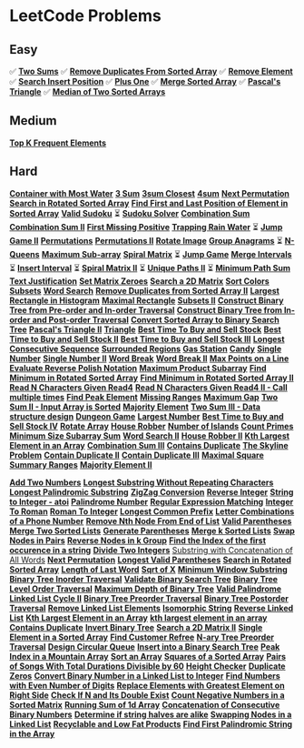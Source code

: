 # LeetCode Problems

## Easy

✅ **[Two Sums](https://github.com/Razeen-Shaikh/leetcode/tree/main/problems/0001.two-sums)**
✅ **[Remove Duplicates From Sorted Array](https://github.com/Razeen-Shaikh/leetcode/tree/main/problems/0026.remove-duplicates-from-sorted-array)**
✅ **[Remove Element](https://github.com/Razeen-Shaikh/leetcode/tree/main/problems/0027.remove-element)**
✅ **[Search Insert Position](https://github.com/Razeen-Shaikh/leetcode/tree/main/problems/0035.search-insert-position)**
✅ **[Plus One](https://github.com/Razeen-Shaikh/leetcode/tree/main/problems/0066.plus-one)**
✅ **[Merge Sorted Array](https://github.com/Razeen-Shaikh/leetcode/tree/main/problems/0088.merge-sorted-array)**
✅ **[Pascal's Triangle](https://github.com/Razeen-Shaaikh/leetcode/tree/main/problems/0118.pascal's-triangle)**
✅ **[Median of Two Sorted Arrays](https://github.com/Razeen-Shaikh/leetcode/tree/main/problems/0004.median-of-two-sorted-arrays)**

## Medium

**[Top K Frequent Elements](https://github.com/Razeen-Shaikh/leetcode/tree/main/problems/0347.top-k-frequent-elements)**

## Hard

**[Container with Most Water](https://github.com/Razeen-Shaikh/leetcode/tree/main/problems/0011.container-with-most-water)**
**[3 Sum](https://github.com/Razeen-Shaikh/leetcode/tree/main/problems/0015.3sum)**
**[3sum Closest](https://github.com/Razeen-Shaikh/leetcode/tree/main/problems/0016.3sum-closest)**
**[4sum](https://github.com/Razeen-Shaikh/leetcode/tree/main/problems/0018.4sum)**
**[Next Permutation](https://github.com/Razeen-Shaikh/leetcode/tree/main/problems/0031.next-permutation)**
**[Search in Rotated Sorted Array](https://github.com/Razeen-Shaikh/leetcode/tree/main/problems/0033.search-in-rotated-sorted-array)**
**[Find First and Last Position of Element in Sorted Array](https://github.com/Razeen-Shaikh/leetcode/tree/main/problems/0034.find-first-and-last-position-of-element)**
**[Valid Sudoku](https://github.com/Razeen-Shaikh/leetcode/tree/main/problems/0036.valid-sudoku)**
⏳ **[Sudoku Solver](https://github.com/Razeen-Shaikh/leetcode/tree/main/problems/0037.sudoku-solver)**
**[Combination Sum](https://github.com/Razeen-Shaikh/leetcode/tree/main/problems/0039.combination-sum)**
**[Combination Sum II](https://github.com/Razeen-Shaikh/leetcode/tree/main/problems/0040.combination-sum-ii)**
**[First Missing Positive](https://github.com/Razeen-Shaikh/leetcode/tree/main/problems/0041.first-missing-positive)**
**[Trapping Rain Water](https://github.com/Razeen-Shaikh/leetcode/tree/main/problems/0042.trapping-rain-water)**
⏳ **[Jump Game II](https://github.com/Razeen-Shaikh/leetcode/tree/main/problems/0045.jump-game-ii)**
**[Permutations](https://github.com/Razeen-Shaikh/leetcode/tree/main/problems/0046.permutations)**
**[Permutations II](https://github.com/Razeen-Shaikh/leetcode/tree/main/problems/0047.permutations-ii)**
**[Rotate Image](https://github.com/Razeen-Shaikh/leetcode/tree/main/problems/0048.rotate-image)**
**[Group Anagrams](https://github.com/Razeen-Shaikh/leetcode/tree/main/problems/0049.group-anagrams)**
⏳ **[N-Queens](https://github.com/Razeen-Shaikh/leetcode/tree/main/problems/0051.n-queens)**
**[Maximum Sub-array](https://github.com/Razeen-Shaikh/leetcode/tree/main/problems/0053.maximum-subarray)**
**[Spiral Matrix](https://github.com/Razeen-Shaikh/leetcode/tree/main/problems/0054.spiral-matrix)**
⏳ **[Jump Game](https://github.com/Razeen-Shaikh/leetcode/tree/main/problems/0055.jump-game)**
**[Merge Intervals](https://github.com/Razeen-Shaikh/leetcode/tree/main/problems/0056.merge-intervals)**
⏳ **[Insert Interval](https://github.com/Razeen-Shaikh/leetcode/tree/main/problems/0057.insert-interval)**
⏳ **[Spiral Matrix II](https://github.com/Razeen-Shaikh/leetcode/tree/main/problems/0059.spiral-matrix-ii)**
⏳ **[Unique Paths II](https://github.com/Razeen-Shaikh/leetcode/tree/main/problems/0063.unique-paths-ii)**
⏳ **[Minimum Path Sum](https://github.com/Razeen-Shaikh/leetcode/tree/main/problems/0064.minimum-path-sum)**
**[Text Justification](https://github.com/Razeen-Shaikh/leetcode/tree/main/problems/0067.text-justification)**
**[Set Matrix Zeroes](https://github.com/Razeen-Shaikh/leetcode/tree/main/problems/0073.set-matrix-zeroes)**
**[Search a 2D Matrix](https://github.com/Razeen-Shaikh/leetcode/tree/main/problems/0074.search-a-2d-matrix)**
**[Sort Colors](https://github.com/Razeen-Shaikh/leetcode/tree/main/problems/0075.sort-colors)**
**[Subsets](https://github.com/Razeen-Shaikh/leetcode/tree/main/problems/0078.subsets)**
**[Word Search](https://github.com/Razeen-Shaikh/leetcode/tree/main/problems/0079.word-search)**
**[Remove Duplicates from Sorted Array II](https://github.com/Razeen-Shaikh/leetcode/tree/main/problems/0080.remove-duplicates-from-sorted-array-ii)**
**[Largest Rectangle in Histogram](https://github.com/Razeen-Shaikh/leetcode/tree/main/problems/0084.largest-rectangle-in-histogram)**
**[Maximal Rectangle](https://github.com/Razeen-Shaikh/leetcode/tree/main/problems/0085.maximal-rectangle)**
**[Subsets II](https://github.com/Razeen-Shaikh/leetcode/tree/main/problems/0090.subsets-ii)**
**[Construct Binary Tree from Pre-order and In-order Traversal](https://github.com/Razeen-Shaikh/leetcode/tree/main/problems/0105.construct-binary-tree-from-preorder-and-inorder-traversal)**
**[Construct Binary Tree from In-order and Post-order Traversal](https://github.com/Razeen-Shaikh/leetcode/tree/main/problems/0106.construct-binary-tree-from-inorder-and-postorder-traversal)**
**[Convert Sorted Array to Binary Search Tree](https://github.com/Razeen-Shaikh/leetcode/tree/main/problems/0108.convert-sorted-array-to-binary-search-tree)**
**[Pascal's Triangle II](https://github.com/Razeen-Shaaikh/leetcode/tree/main/problems/0119.pascal's-triangle-ii)**
**[Triangle](https://github.com/Razeen-Shaaikh/leetcode/tree/main/problems/0120.triangle)**
**[Best Time To Buy and Sell Stock](https://github.com/Razeen-Shaaikh/leetcode/tree/main/problems/0121.best-time-to-buy-and-sell-stock)**
**[Best Time to Buy and Sell Stock II](https://github.com/Razeen-Shaikh/leetcode/tree/main/problems/0122.best-time-to-buy-and-sell-stock-ii)**
**[Best Time to Buy and Sell Stock III](https://github.com/Razeen-Shaikh/leetcode/tree/main/problems/0123.best-time-to-buy-and-sell-stock-iii)**
**[Longest Consecutive Sequence](https://github.com/Razeen-Shaikh/leetcode/tree/main/problems/0128.longest-consecutive-sequence)**
**[Surrounded Regions](https://github.com/Razeen-Shaikh/leetcode/tree/main/problems/0130.surrounded-regions)**
**[Gas Station](https://github.com/Razeen-Shaikh/leetcode/tree/main/problems/0134.gas-station)**
**[Candy](https://github.com/Razeen-Shaikh/leetcode/tree/main/problems/0135.candy)**
**[Single Number](https://github.com/Razeen-Shaikh/leetcode/tree/main/problems/0136.single-number)**
**[Single Number II](https://github.com/Razeen-Shaikh/leetcode/tree/main/problems/0137.single-number-ii)**
**[Word Break](https://github.com/Razeen-Shaikh/leetcode/tree/main/problems/0139.word-break)**
**[Word Break II](https://github.com/Razeen-Shaikh/leetcode/tree/main/problems/0140.word-break-ii)**
**[Max Points on a Line](https://github.com/Razeen-Shaikh/leetcode/tree/main/problems/0142.max-points-on-a-line)**
**[Evaluate Reverse Polish Notation](https://github.com/Razeen-Shaikh/leetcode/tree/main/problems/0144.evaluate-reverse-polish-notation)**
**[Maximum Product Subarray](https://github.com/Razeen-Shaikh/leetcode/tree/main/problems/0152.maximum-product-subarray)**
**[Find Minimum in Rotated Sorted Array](https://github.com/Razeen-Shaikh/leetcode/tree/main/problems/0153.find-minimum-in-rotated-sorted-array)**
**[Find Minimum in Rotated Sorted Array II](https://github.com/Razeen-Shaikh/leetcode/tree/main/problems/0154.find-minimum-in-rotated-sorted-array-ii)**
**[Read N Characters Given Read4](https://github.com/Razeen-Shaikh/leetcode/tree/main/problems/0157.read-n-characters-given-read4)**
**[Read N Characters Given Read4 II - Call multiple times](https://github.com/Razeen-Shaikh/leetcode/tree/main/problems/0158.read-n-characters-given-read4-ii-call-multiple-times)**
**[Find Peak Element](https://github.com/Razeen-Shaikh/leetcode/tree/main/problems/0162.find-peak-element)**
**[Missing Ranges](https://github.com/Razeen-Shaikh/leetcode/tree/main/problems/0163.missing-ranges)**
**[Maximum Gap](https://github.com/Razeen-Shaikh/leetcode/tree/main/problems/0164.maximum-gap)**
**[Two Sum II - Input Array is Sorted](https://github.com/Razeen-Shaikh/leetcode/tree/main/problems/0167.two-sum-ii-input-array-is-sorted)**
**[Majority Element](https://github.com/Razeen-Shaikh/leetcode/tree/main/problems/0169.majority-element)**
**[Two Sum III - Data structure design](https://github.com/Razeen-Shaikh/leetcode/tree/main/problems/0170.two-sum-iii-data-structure-design)**
**[Dungeon Game](https://github.com/Razeen-Shaikh/leetcode/tree/main/problems/0179.dungeon-game)**
**[Largest Number](https://github.com/Razeen-Shaikh/leetcode/tree/main/problems/0179.largest-number)**
**[Best Time to Buy and Sell Stock IV](https://github.com/Razeen-Shaikh/leetcode/tree/main/problems/0187.best-time-to-buy-and-sell-stock-iv)**
**[Rotate Array](https://github.com/Razeen-Shaikh/leetcode/tree/main/problems/0189.rotate-array)**
**[House Robber](https://github.com/Razeen-Shaikh/leetcode/tree/main/problems/0198.house-robber)**
**[Number of Islands](https://github.com/Razeen-Shaikh/leetcode/tree/main/problems/0200.number-of-islands)**
**[Count Primes](https://github.com/Razeen-Shaikh/leetcode/tree/main/problems/0202.count-primes)**
**[Minimum Size Subarray Sum](https://github.com/Razeen-Shaikh/leetcode/tree/main/problems/0203.minimum-size-subarray-sum)**
**[Word Search II](https://github.com/Razeen-Shaikh/leetcode/tree/main/problems/0212.word-search-ii)**
**[House Robber II](https://github.com/Razeen-Shaikh/leetcode/tree/main/problems/0213.house-robber-ii)**
**[Kth Largest Element in an Array](https://github.com/Razeen-Shaikh/leetcode/tree/main/problems/0215.kth-largest-element-in-an-array)**
**[Combination Sum III](https://github.com/Razeen-Shaikh/leetcode/tree/main/problems/0216.combination-sum-iii)**
**[Contains Duplicate](https://github.com/Razeen-Shaikh/leetcode/tree/main/problems/0217.contains-duplicate)**
**[The Skyline Problem](https://github.com/Razeen-Shaikh/leetcode/tree/main/problems/0218.the-skyline-problem)**
**[Contain Duplicate II](https://github.com/Razeen-Shaikh/leetcode/tree/main/problems/0219.contain-duplicate-ii)**
**[Contain Duplicate III](https://github.com/Razeen-Shaikh/leetcode/tree/main/problems/0220.contain-duplicate-iii)**
**[Maximal Square](https://github.com/Razeen-Shaikh/leetcode/tree/main/problems/0221.maximal-square)**
**[Summary Ranges](https://github.com/Razeen-Shaikh/leetcode/tree/main/problems/0228.summary-ranges)**
**[Majority Element II](https://github.com/Razeen-Shaikh/leetcode/tree/main/problems/0229.majority-element-ii)**

**[Add Two Numbers](https://github.com/Razeen-Shaikh/leetcode/tree/main/problems/0002.add-two-numbers)**
**[Longest Substring Without Repeating Characters](https://github.com/Razeen-Shaikh/leetcode/tree/main/problems/0003.longest-substring-without-repeating-characters)**
**[Longest Palindromic Substring](https://github.com/Razeen-Shaikh/leetcode/tree/main/problems/0005.longest-palindromic-substring)**
**[ZigZag Conversion](https://github.com/Razeen-Shaikh/leetcode/tree/main/problems/0006.zigzag-conversion)**
**[Reverse Integer](https://github.com/Razeen-Shaikh/leetcode/tree/main/problems/0007.reverse-integer)**
**[String to Integer - atoi](https://github.com/Razeen-Shaikh/leetcode/tree/main/problems/0008.string-to-integer)**
**[Palindrome Number](https://github.com/Razeen-Shaikh/leetcode/tree/main/problems/0009.palindrome-number)**
**[Regular Expression Matching](https://github.com/Razeen-Shaikh/leetcode/tree/main/problems/0010.regular-expression-matching)**
**[Integer To Roman](https://github.com/Razeen-Shaikh/leetcode/tree/main/problems/0012.integer-to-roman)**
**[Roman To Integer](https://github.com/Razeen-Shaikh/leetcode/tree/main/problems/0013.roman-to-integer)**
**[Longest Common Prefix](https://github.com/Razeen-Shaikh/leetcode/tree/main/problems/0014.longest-common-prefix)**
**[Letter Combinations of a Phone Number](https://github.com/Razeen-Shaikh/leetcode/tree/main/problems/0017.letter-combinations-of-a-phone-number)**
**[Remove Nth Node From End of List](https://github.com/Razeen-Shaikh/leetcode/tree/main/problems/0019.remove-nth-node-from-end-of-list)**
**[Valid Parentheses](https://github.com/Razeen-Shaikh/leetcode/tree/main/problems/0020.valid-parentheses)**
**[Merge Two Sorted Lists](https://github.com/Razeen-Shaikh/leetcode/tree/main/problems/0021.merge-two-sorted-lists)**
**[Generate Parentheses](https://github.com/Razeen-Shaikh/leetcode/tree/main/problems/0022.generate-parentheses)**
**[Merge k Sorted Lists](https://github.com/Razeen-Shaikh/leetcode/tree/main/problems/0023.merge-k-sorted-lists)**
**[Swap Nodes in Pairs](https://github.com/Razeen-Shaikh/leetcode/tree/main/problems/0024.swap-nodes-in-pairs)**
**[Reverse Nodes in k Group](https://github.com/Razeen-Shaikh/leetcode/tree/main/problems/0025.reverse-nodes-in-k-group)**
**[Find the Index of the first occurence in a string](https://github.com/Razeen-Shaikh/leetcode/tree/main/problems/0028.find-the-index-of-the-first-occurrence-in-a-string)**
**[Divide Two Integers](https://github.com/Razeen-Shaikh/leetcode/tree/main/problems/0029.divide-two-numbers)**
[Substring with Concatenation of All Words](https://github.com/Razeen-Shaikh/leetcode/tree/main/problems/0030.substring-with-concatenation-of-all-words)
**[Next Permutation](https://github.com/Razeen-Shaikh/leetcode/tree/main/problems/0031.next-permutation)**
**[Longest Valid Parentheses](https://github.com/Razeen-Shaikh/leetcode/tree/main/problems/0032.longest-valid-parentheses)**
**[Search in Rotated Sorted Array](https://github.com/Razeen-Shaikh/leetcode/tree/main/problems/0033.search-in-rotated-sorted-array)**
**[Length of Last Word](https://github.com/Razeen-Shaikh/leetcode/tree/main/problems/0058.length-of-last-word)**
**[Sqrt of X](https://github.com/Razeen-Shaikh/leetcode/tree/main/problems/0069.sqrt-of-x)**
**[Minimum Window Substring](https://github.com/Razeen-Shaikh/leetcode/tree/main/problems/0076.minimum-window-substring)**
**[Binary Tree Inorder Traversal](https://github.com/Razeen-Shaikh/leetcode/tree/main/problems/0094.binary-tree-inorder-traversal)**
**[Validate Binary Search Tree](https://github.com/Razeen-Shaikh/leetcode/tree/main/problems/0098.validate-binary-search-tree)**
**[Binary Tree Level Order Traversal](https://github.com/Razeen-Shaaikh/leetcode/tree/main/problems/0102.binary-tree-level-order-traversal)**
**[Maximum Depth of Binary Tree](https://github.com/Razeen-Shaaikh/leetcode/tree/main/problems/0104.maximum-depth-of-binary-tree)**
**[Valid Palindrome](https://github.com/Razeen-Shaikh/leetcode/tree/main/problems/0125.valid-palindrome)**
**[Linked List Cycle II](https://github.com/Razeen-Shaikh/leetcode/tree/main/problems/0142.linked-list-cycle-ii)**
**[Binary Tree Preorder Traversal](https://github.com/Razeen-Shaikh/leetcode/tree/main/problems/0144.binary-tree-preorder-traversal)**
**[Binary Tree Postorder Traversal](https://github.com/Razeen-Shaikh/leetcode/tree/main/problems/0145.binary-tree-postorder-traversal)**
**[Remove Linked List Elements](https://github.com/Razeen-Shaikh/leetcode/tree/main/problems/0203.remove-linked-list-elements)**
**[Isomorphic String](https://github.com/Razeen-Shaikh/leetcode/tree/main/problems/0205.isomorphic-strings)**
**[Reverse Linked List](https://github.com/Razeen-Shaikh/leetcode/tree/main/problems/0206.reverse-linked-list)**
**[Kth Largest Element in an Array](https://github.com/Razeen-Shaikh/leetcode/tree/main/problems/0215.kth-largest-element-in-an-array)**
**[kth largest element in an array](https://github.com/Razeen-Shaikh/leetcode/tree/main/problems/0215.kth-largest-element-in-an-array)**
**[Contains Duplicate](https://github.com/Razeen-Shaikh/leetcode/tree/main/problems/0217.contains-duplicate)**
**[Invert Binary Tree](https://github.com/Razeen-Shaikh/leetcode/tree/main/problems/0226.invert-binary-tree)**
**[Search a 2D Matrix II](https://github.com/Razeen-Shaikh/leetcode/tree/main/problems/0240.search-a-2d-matrix-ii)**
**[Single Element in a Sorted Array](https://github.com/Razeen-Shaikh/leetcode/tree/main/problems/0540.single-element-in-a-sorted-array)**
**[Find Customer Refree](https://github.com/Razeen-Shaikh/leetcode/tree/main/problems/sql50/584.find-customer-refree)**
**[N-ary Tree Preorder Traversal](https://github.com/Razeen-Shaikh/leetcode/tree/main/problems/0589.n-ary-treepreorder-traversal)**
**[Design Circular Queue](https://github.com/Razeen-Shaikh/leetcode/tree/main/problems/0622.design-circular-queue)**
**[Insert into a Binary Search Tree](https://github.com/Razeen-Shaikh/leetcode/tree/main/problems/0701.insert-into-a-binary-search-tree)**
**[Peak Index in a Mountain Array](https://github.com/Razeen-Shaikh/leetcode/tree/main/problems/0852.peak-index-in-a-mountain-array)**
**[Sort an Array](https://github.com/Razeen-Shaikh/leetcode/tree/main/problems/0912.sort-an-array)**
**[Squares of a Sorted Array](https://github.com/Razeen-Shaikh/leetcode/tree/main/problems/0977.squares-of-a-sorted-array)**
 **[Pairs of Songs With Total Durations Divisible by 60](https://github.com/Razeen-Shaikh/leetcode/tree/main/problems/1010.pairs-of-songs-with-total-durations-divisible-by60)**
 **[Height Checker](https://github.com/Razeen-Shaikh/leetcode/tree/main/problems/1051.height-checker)**
 **[Duplicate Zeros](https://github.com/Razeen-Shaikh/leetcode/tree/main/problems/1089.duplicate-zeros)**
 **[Convert Binary Number in a Linked List to Integer](https://github.com/Razeen-Shaikh/leetcode/tree/main/problems/1290.convert-binary-number-in-a-linked-list-to-integer)**
**[Find Numbers with Even Number of Digits](https://github.com/Razeen-Shaikh/leetcode/tree/main/problems/1295.find-numbers-with-even-number-of-digits)**
**[Replace Elements with Greatest Element on Right Side](https://github.com/Razeen-Shaikh/leetcode/tree/main/problems/1299.replace-elements-with-greatest-element-on-right-side)**
**[Check If N and Its Double Exist](https://github.com/Razeen-Shaikh/leetcode/tree/main/problems/1346.check-if-n-and-its-double-exist)**
**[Count Negative Numbers in a Sorted Matrix](https://github.com/Razeen-Shaikh/leetcode/tree/main/problems/1351.count-negative-numbers-in-a-sorted-matrix)**
**[Running Sum of 1d Array](https://github.com/Razeen-Shaikh/leetcode/tree/main/problems/1480.running-sum-of-1d-array)**
**[Concatenation of Consecutive Binary Numbers](https://github.com/Razeen-Shaikh/leetcode/tree/main/problems/1680.concatenation-of-consecutive-binary-numbers)**
**[Determine if string halves are alike](https://github.com/Razeen-Shaikh/leetcode/tree/main/problems/1704.determine-if-string-halves-are-alike)**
**[Swapping Nodes in a Linked List](https://github.com/Razeen-Shaikh/leetcode/tree/main/problems/1721.swapping-nodes-in-a-linked-list)**
**[Recyclable and Low Fat Products](https://github.com/Razeen-Shaikh/leetcode/tree/main/problems/sql50/1757.recyclable-and-low-fat-products)**
**[Find First Palindromic String in the Array](https://github.com/Razeen-Shaikh/leetcode/tree/main/problems/2108.find-first-palindromic-string-in-the-array)**
